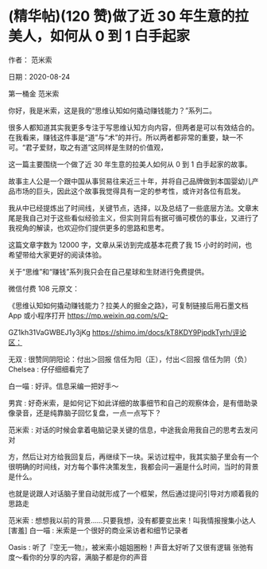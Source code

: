 
# (精华帖)(120 赞)做了近 30 年生意的拉美人，如何从 0 到 1 白手起家

 

 

作者：  范米索

日期：2020-08-24

第一桶金  范米索

你好，我是米索，这是我的“思维认知如何撬动赚钱能力？”系列二。

很多人都知道其实我更多专注于写思维认知方向内容，但两者是可以有效结合的。在我看来，赚钱这件事是“道”与“术”的并行。所以两者都非常的重要，缺一不可。“君子爱财，取之有道”这同样是生财的价值观，

这一篇主要围绕一个做了近 30 年生意的拉美人如何从 0 到 1 白手起家的故事。

故事主人公是一个跟中国从事贸易往来近三十年，并将自己品牌做到本国婴幼儿产品市场的巨头，因此这个故事我觉得具有一定的参考性，或许对各位有启发。

我从中已经提炼出了时间线，关键节点，选择，以及总结了一些底层方法。文章末尾是我自己对于这些看似经验主义，但实则背后有据可循可模仿的事业，又进行了我视角的解读，也欢迎你们提供更多的思路和思考。

这篇文章字数为 12000 字，文章从采访到完成基本花费了我 15 小时的时间，也希望带给大家更好的阅读体验。

关于“思维”和“赚钱”系列我只会在自己星球和生财进行免费提供。

微信付费 108 元原文：

《思维认知如何撬动赚钱能力？拉美人的掘金之路》，可复制链接后用石墨文档 App 或小程序打开 https://mp.weixin.qq.com/s/Q-

GZ1kh31VaGWBEJ1y3jKg https://shimo.im/docs/kT8KDY9PjpdkTyrh/评论区：

无双 : 很赞同阴阳论：付出＞回报  信任为阳（正），付出＜回报  信任为阴（负）  Chelsea : 仔仔细细看完了

白一喵 : 好评。信息采编一把好手～

男宾 : 好奇米索，是如何记下如此详细的故事细节和自己的观察体会，是有借助录像录音，还是纯靠脑子回忆复盘，一点一点写下？

范米索 : 对话的时候会拿着电脑记录关键的信息，中途我会用我自己的思考去发问对 

 

方，然后让对方给我回复后，再继续下一块。采访过程中，我其实脑子里会有一个很明确的时间线，对方每个事件决策发生，我都会问一遍是什么时间，当时的背景是什么。

也就是说跟人对话脑子里自动就形成了一个框架，然后通过提问引导对方顺着我的思路走

范米索 : 想想我以前的背景……只要我想，没有都要变出来！叫我情报搜集小达人[害羞] 白一喵 : 米索是一个很好的商业采访者和细节记录者

Oasis : 听了『空无一物』，被米索小姐姐圈粉！声音太好听了又很有逻辑  张弛有度～看你的分享的内容，满脑子都是你的声音
